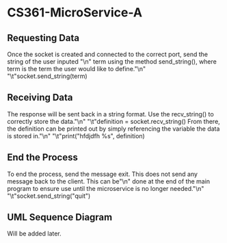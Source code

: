 # CS361-MicroService-A

## Requesting Data
Once the socket is created and connected to the correct port, send the string of the user inputed "\n"
term using the method send_string(), where term is the term the user would like to define."\n"
"\t"socket.send_string(term)

## Receiving Data
The response will be sent back in a string format. Use the recv_string() to correctly store the data."\n"
      "\t"definition = socket.recv_string()
From there, the definition can be printed out by simply referencing the variable the data is stored in."\n"
      "\t"print("hfdjdfh %s", definition)

## End the Process
To end the process, send the message exit. This does not send any message back to the client. This can be"\n"
done at the end of the main program to ensure use until the microservice is no longer needed."\n"
      "\t"socket.send_string("quit")

## UML Sequence Diagram
Will be added later.
